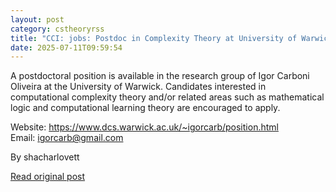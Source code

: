 ```yaml
---
layout: post
category: cstheoryrss
title: "CCI: jobs: Postdoc in Complexity Theory at University of Warwick (apply by July 31, 2025)"
date: 2025-07-11T09:59:54
---
```


A postdoctoral position is available in the research group of Igor Carboni Oliveira at the University of Warwick. Candidates interested in computational complexity theory and/or related areas such as mathematical logic and computational learning theory are encouraged to apply.

Website: <https://www.dcs.warwick.ac.uk/~igorcarb/position.html>  
Email: igorcarb@gmail.com

By shacharlovett

[Read original post](https://cstheory-jobs.org/2025/07/11/postdoc-in-complexity-theory-at-university-of-warwick-apply-by-july-31-2025/)

